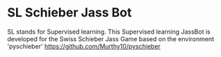 # SL Schieber Jass Bot
SL stands for Supervised learning.
This Supervised learning JassBot is developed for the Swiss Schieber Jass Game based on the environment 'pyschieber' https://github.com/Murthy10/pyschieber
